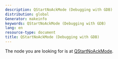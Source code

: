 ```yaml
---
description: QStartNoAckMode (Debugging with GDB)
distribution: global
Generator: makeinfo
keywords: QStartNoAckMode (Debugging with GDB)
lang: en
resource-type: document
title: QStartNoAckMode (Debugging with GDB)
---
```

The node you are looking for is at [QStartNoAckMode](General-Query-Packets.html#QStartNoAckMode).
